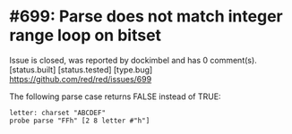 
#699: Parse does not match integer range loop on bitset
================================================================================
Issue is closed, was reported by dockimbel and has 0 comment(s).
[status.built] [status.tested] [type.bug]
<https://github.com/red/red/issues/699>

The following parse case returns FALSE instead of TRUE:

```
letter: charset "ABCDEF"
probe parse "FFh" [2 8 letter #"h"]
```



